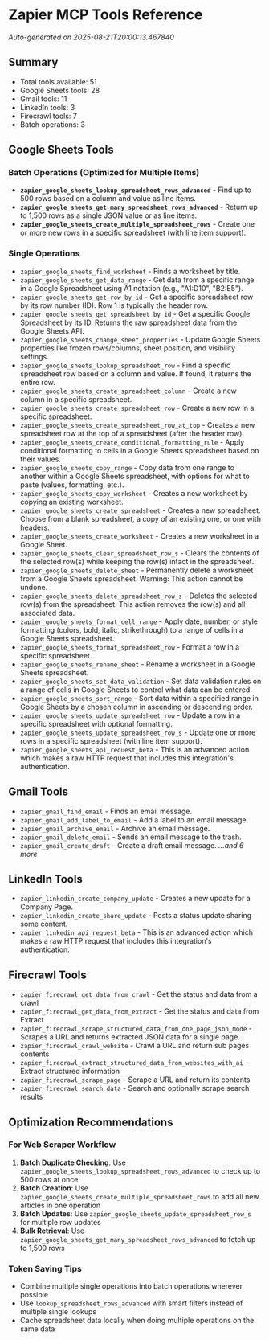 # Zapier MCP Tools Reference
*Auto-generated on 2025-08-21T20:00:13.467840*

## Summary
- Total tools available: 51
- Google Sheets tools: 28
- Gmail tools: 11
- LinkedIn tools: 3
- Firecrawl tools: 7
- Batch operations: 3

## Google Sheets Tools

### Batch Operations (Optimized for Multiple Items)
- **`zapier_google_sheets_lookup_spreadsheet_rows_advanced`** - Find up to 500 rows based on a column and value as line items.
- **`zapier_google_sheets_get_many_spreadsheet_rows_advanced`** - Return up to 1,500 rows as a single JSON value or as line items.
- **`zapier_google_sheets_create_multiple_spreadsheet_rows`** - Create one or more new rows in a specific spreadsheet (with line item support).

### Single Operations
- `zapier_google_sheets_find_worksheet` - Finds a worksheet by title.
- `zapier_google_sheets_get_data_range` - Get data from a specific range in a Google Spreadsheet using A1 notation (e.g., "A1:D10", "B2:E5").
- `zapier_google_sheets_get_row_by_id` - Get a specific spreadsheet row by its row number (ID). Row 1 is typically the header row.
- `zapier_google_sheets_get_spreadsheet_by_id` - Get a specific Google Spreadsheet by its ID. Returns the raw spreadsheet data from the Google Sheets API.
- `zapier_google_sheets_change_sheet_properties` - Update Google Sheets properties like frozen rows/columns, sheet position, and visibility settings.
- `zapier_google_sheets_lookup_spreadsheet_row` - Find a specific spreadsheet row based on a column and value. If found, it returns the entire row.
- `zapier_google_sheets_create_spreadsheet_column` - Create a new column in a specific spreadsheet.
- `zapier_google_sheets_create_spreadsheet_row` - Create a new row in a specific spreadsheet.
- `zapier_google_sheets_create_spreadsheet_row_at_top` - Creates a new spreadsheet row at the top of a spreadsheet (after the header row).
- `zapier_google_sheets_create_conditional_formatting_rule` - Apply conditional formatting to cells in a Google Sheets spreadsheet based on their values.
- `zapier_google_sheets_copy_range` - Copy data from one range to another within a Google Sheets spreadsheet, with options for what to paste (values, formatting, etc.).
- `zapier_google_sheets_copy_worksheet` - Creates a new worksheet by copying an existing worksheet.
- `zapier_google_sheets_create_spreadsheet` - Creates a new spreadsheet. Choose from a blank spreadsheet, a copy of an existing one, or one with headers.
- `zapier_google_sheets_create_worksheet` - Creates a new worksheet in a Google Sheet.
- `zapier_google_sheets_clear_spreadsheet_row_s` - Clears the contents of the selected row(s) while keeping the row(s) intact in the spreadsheet.
- `zapier_google_sheets_delete_sheet` - Permanently delete a worksheet from a Google Sheets spreadsheet. Warning: This action cannot be undone.
- `zapier_google_sheets_delete_spreadsheet_row_s` - Deletes the selected row(s) from the spreadsheet. This action removes the row(s) and all associated data.
- `zapier_google_sheets_format_cell_range` - Apply date, number, or style formatting (colors, bold, italic, strikethrough) to a range of cells in a Google Sheets spreadsheet.
- `zapier_google_sheets_format_spreadsheet_row` - Format a row in a specific spreadsheet.
- `zapier_google_sheets_rename_sheet` - Rename a worksheet in a Google Sheets spreadsheet.
- `zapier_google_sheets_set_data_validation` - Set data validation rules on a range of cells in Google Sheets to control what data can be entered.
- `zapier_google_sheets_sort_range` - Sort data within a specified range in Google Sheets by a chosen column in ascending or descending order.
- `zapier_google_sheets_update_spreadsheet_row` - Update a row in a specific spreadsheet with optional formatting.
- `zapier_google_sheets_update_spreadsheet_row_s` - Update one or more rows in a specific spreadsheet (with line item support).
- `zapier_google_sheets_api_request_beta` - This is an advanced action which makes a raw HTTP request that includes this integration's authentication.

## Gmail Tools
- `zapier_gmail_find_email` - Finds an email message.
- `zapier_gmail_add_label_to_email` - Add a label to an email message.
- `zapier_gmail_archive_email` - Archive an email message.
- `zapier_gmail_delete_email` - Sends an email message to the trash.
- `zapier_gmail_create_draft` - Create a draft email message.
*...and 6 more*

## LinkedIn Tools
- `zapier_linkedin_create_company_update` - Creates a new update for a Company Page.
- `zapier_linkedin_create_share_update` - Posts a status update sharing some content.
- `zapier_linkedin_api_request_beta` - This is an advanced action which makes a raw HTTP request that includes this integration's authentication.

## Firecrawl Tools
- `zapier_firecrawl_get_data_from_crawl` - Get the status and data from a crawl
- `zapier_firecrawl_get_data_from_extract` - Get the status and data from Extract 
- `zapier_firecrawl_scrape_structured_data_from_one_page_json_mode` - Scrapes a URL and returns extracted JSON data for a single page.
- `zapier_firecrawl_crawl_website` - Crawl a URL and return sub pages contents 
- `zapier_firecrawl_extract_structured_data_from_websites_with_ai` - Extract structured information
- `zapier_firecrawl_scrape_page` - Scrape a URL and return its contents
- `zapier_firecrawl_search_data` - Search and optionally scrape search results

## Optimization Recommendations

### For Web Scraper Workflow
1. **Batch Duplicate Checking**: Use `zapier_google_sheets_lookup_spreadsheet_rows_advanced` to check up to 500 rows at once
2. **Batch Creation**: Use `zapier_google_sheets_create_multiple_spreadsheet_rows` to add all new articles in one operation
3. **Batch Updates**: Use `zapier_google_sheets_update_spreadsheet_row_s` for multiple row updates
4. **Bulk Retrieval**: Use `zapier_google_sheets_get_many_spreadsheet_rows_advanced` to fetch up to 1,500 rows

### Token Saving Tips
- Combine multiple single operations into batch operations wherever possible
- Use `lookup_spreadsheet_rows_advanced` with smart filters instead of multiple single lookups
- Cache spreadsheet data locally when doing multiple operations on the same data
